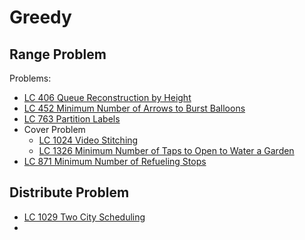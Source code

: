 # Greedy

## Range Problem

Problems:

* [LC 406 Queue Reconstruction by Height](by-number/400-450.md#406-queue-reconstruction-by-height)
* [LC 452 Minimum Number of Arrows to Burst Balloons](by-number/450-500.md#452-minimum-number-of-arrows-to-burst-balloons-m)
* [LC 763 Partition Labels](by-number/750-800.md#763-partition-labels)
* Cover Problem
  * [LC 1024 Video Stitching](by-number/1000-1050.md#1024-video-stitching-m)
  * [LC 1326 Minimum Number of Taps to Open to Water a Garden](by-number/1300-1350.md#1362-minimum-number-of-taps-to-open-to-water-a-garden-h)
* [LC 871 Minimum Number of Refueling Stops](by-number/850-900.md#871-minimum-number-of-refueling-stops-h)

## Distribute Problem

* [LC 1029 Two City Scheduling](by-number/1000-1050.md#1029-two-city-scheduling-m)
*
